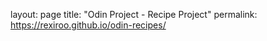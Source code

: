 layout: page
title: "Odin Project - Recipe Project"
permalink: https://rexiroo.github.io/odin-recipes/
